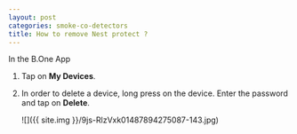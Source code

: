 ```yaml
---
layout: post
categories: smoke-co-detectors
title: How to remove Nest protect ?
---
```


In the B.One App

1. Tap on **My Devices**.

2. In order to delete a device, long press on the device. Enter the password and tap on **Delete**.

    ![]({{ site.img }}/9js-RlzVxk01487894275087-143.jpg)